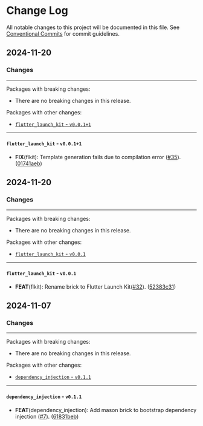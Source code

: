 # Change Log

All notable changes to this project will be documented in this file.
See [Conventional Commits](https://conventionalcommits.org) for commit guidelines.

## 2024-11-20

### Changes

---

Packages with breaking changes:

 - There are no breaking changes in this release.

Packages with other changes:

 - [`flutter_launch_kit` - `v0.0.1+1`](#flutter_launch_kit---v0011)

---

#### `flutter_launch_kit` - `v0.0.1+1`

 - **FIX**(flkit): Template generation fails due to compilation error ([#35](https://github.com/aaroncrutchfield/Flutter_Masterclass.git/issues/35)). ([01741aeb](https://github.com/aaroncrutchfield/Flutter_Masterclass.git/commit/01741aebf1324972736a42f4c53e988b97c16ab4))


## 2024-11-20

### Changes

---

Packages with breaking changes:

 - There are no breaking changes in this release.

Packages with other changes:

 - [`flutter_launch_kit` - `v0.0.1`](#flutter_launch_kit---v001)

---

#### `flutter_launch_kit` - `v0.0.1`

 - **FEAT**(flkit): Rename brick to Flutter Launch Kit([#32](https://github.com/aaroncrutchfield/Flutter_Masterclass.git/issues/32)). ([52383c31](https://github.com/aaroncrutchfield/Flutter_Masterclass.git/commit/52383c31d593d07474f2ae961a39604ab5b141bb))


## 2024-11-07

### Changes

---

Packages with breaking changes:

 - There are no breaking changes in this release.

Packages with other changes:

 - [`dependency_injection` - `v0.1.1`](#dependency_injection---v011)

---

#### `dependency_injection` - `v0.1.1`

 - **FEAT**(dependency_injection): Add mason brick to bootstrap dependency injection ([#7](https://github.com/aaroncrutchfield/Flutter_Masterclass.git/issues/7)). ([61831beb](https://github.com/aaroncrutchfield/Flutter_Masterclass.git/commit/61831beb5df0a0a0b1e4c2c7c483a407666b450e))


